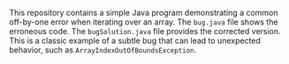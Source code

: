 This repository contains a simple Java program demonstrating a common off-by-one error when iterating over an array.  The `bug.java` file shows the erroneous code. The `bugSolution.java` file provides the corrected version.  This is a classic example of a subtle bug that can lead to unexpected behavior, such as `ArrayIndexOutOfBoundsException`.